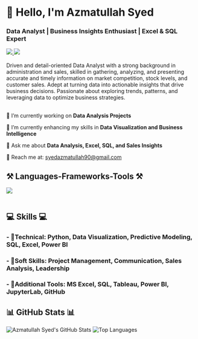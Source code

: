 <h1 align="left">👋 Hello, I'm Azmatullah Syed</h1>
<h3 align="left">Data Analyst | Business Insights Enthusiast | Excel & SQL Expert</h3>

<div align="left"> 
  <a href="mailto:syedazmatullah90@gmail.com" target="_blank">
    <img src="https://img.shields.io/badge/Gmail-D14836?style=for-the-badge&logo=gmail&logoColor=white" target="_blank" />
  </a> 
  <a href="https://www.linkedin.com/in/azmat-syed/" target="_blank">
    <img src="https://img.shields.io/badge/LinkedIn-0077B5?style=for-the-badge&logo=linkedin&logoColor=white" target="_blank" />
  </a>
</div>

<br> 
Driven and detail-oriented Data Analyst with a strong background in administration and sales, skilled in gathering, analyzing, and presenting accurate and timely information on market competition, stock levels, and customer sales. Adept at turning data into actionable insights that drive business decisions. Passionate about exploring trends, patterns, and leveraging data to optimize business strategies. <br>

<br> 

<div align="left">
 
 🔭 I’m currently working on **Data Analysis Projects**

 🌱 I’m currently enhancing my skills in **Data Visualization and Business Intelligence**

💬 Ask me about **Data Analysis, Excel, SQL, and Sales Insights**

📧 Reach me at: syedazmatullah90@gmail.com

 </div>

<h2 align="left">⚒️ Languages-Frameworks-Tools ⚒️</h2>
<div align="left">
    <img src="https://skillicons.dev/icons?i=python,mysql,r,github,git,vscode" /><br>
</div>

<br/>

<div align="left">
    <h2 align="left">💻 Skills 💻</h2>
        <h3>- 📕Technical: Python, Data Visualization, Predictive Modeling, SQL, Excel, Power BI</h3>
        <h3>- 📗Soft Skills: Project Management, Communication, Sales Analysis, Leadership</h3>
        <h3>- 📙Additional Tools:  MS Excel, SQL, Tableau, Power BI, JupyterLab, GitHub</h3>
 </div>

<h2 align="left">📊 GitHub Stats 📊</h2>

![Azmatullah Syed's GitHub Stats](https://github-readme-stats.vercel.app/api?username=azmatsyed&show_icons=true&theme=radical)
![Top Languages](https://github-readme-stats.vercel.app/api/top-langs/?username=azmatsyed&show_icons=true&theme=radical)
